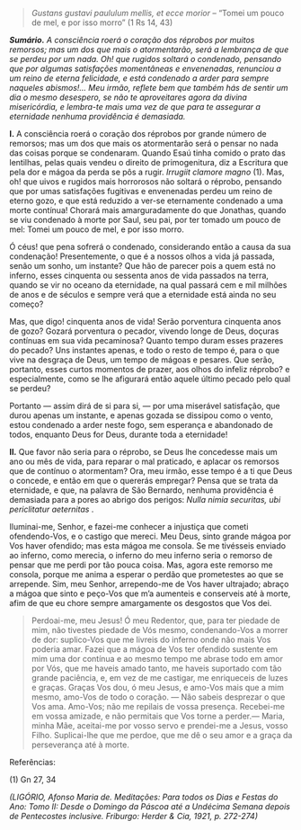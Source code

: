 > *Gustans gustavi paululum mellis, et ecce morior* – “Tomei um pouco de mel, e por isso morro” (1 Rs 14, 43)

***Sumário.** A consciência roerá o coração dos réprobos por muitos remorsos; mas um dos que mais o atormentarão, será a lembrança de que se perdeu por um nada. Oh! que rugidos soltará o condenado, pensando que por algumas satisfações momentâneas e envenenadas, renunciou a um reino de eterna felicidade, e está condenado a arder para sempre naqueles abismos!… Meu irmão, reflete bem que também hás de sentir um dia o mesmo desespero, se não te aproveitares agora da divina misericórdia, e lembra-te mais uma vez de que para te assegurar a eternidade nenhuma providência é demasiada.*

**I.** A consciência roerá o coração dos réprobos por grande número de remorsos; mas um dos que mais os atormentarão será o pensar no nada das coisas porque se condenaram. Quando Esaú tinha comido o prato das lentilhas, pelas quais vendeu o direito de primogenitura, diz a Escritura que pela dor e mágoa da perda se pôs a rugir. *Irrugiit clamore magno* (1). Mas, oh! que uivos e rugidos mais horrorosos não soltará o réprobo, pensando que por umas satisfações fugitivas e envenenadas perdeu um reino de eterno gozo, e que está reduzido a ver-se eternamente condenado a uma morte contínua! Chorará mais amarguradamente do que Jonathas, quando se viu condenado à morte por Saul, seu pai, por ter tomado um pouco de mel: Tomei um pouco de mel, e por isso morro.

Ó céus! que pena sofrerá o condenado, considerando então a causa da sua condenação! Presentemente, o que é a nossos olhos a vida já passada, senão um sonho, um instante? Que hão de parecer pois a quem está no inferno, esses cinquenta ou sessenta anos de vida passados na terra, quando se vir no oceano da eternidade, na qual passará cem e mil milhões de anos e de séculos e sempre verá que a eternidade está ainda no seu começo?

Mas, que digo! cinquenta anos de vida! Serão porventura cinquenta anos de gozo? Gozará porventura o pecador, vivendo longe de Deus, doçuras contínuas em sua vida pecaminosa? Quanto tempo duram esses prazeres do pecado? Uns instantes apenas, e todo o resto de tempo é, para o que vive na desgraça de Deus, um tempo de mágoas e pesares. Que serão, portanto, esses curtos momentos de prazer, aos olhos do infeliz réprobo? e especialmente, como se lhe afigurará então aquele último pecado pelo qual se perdeu?

Portanto — assim dirá de si para si, — por uma miserável satisfação, que durou apenas um instante, e apenas gozada se dissipou como o vento, estou condenado a arder neste fogo, sem esperança e abandonado de todos, enquanto Deus for Deus, durante toda a eternidade!

**II.** Que favor não seria para o réprobo, se Deus lhe concedesse mais um ano ou mês de vida, para reparar o mal praticado, e aplacar os remorsos que de contínuo o atormentam? Ora, meu irmão, esse tempo é a ti que Deus o concede, e então em que o quererás empregar? Pensa que se trata da eternidade, e que, na palavra de São Bernardo, nenhuma providência é demasiada para a pores ao abrigo dos perigos: *Nulla nimia securitas, ubi periclitatur aeternitas* .

Iluminai-me, Senhor, e fazei-me conhecer a injustiça que cometi ofendendo-Vos, e o castigo que mereci. Meu Deus, sinto grande mágoa por Vos haver ofendido; mas esta mágoa me consola. Se me tivésseis enviado ao inferno, como merecia, o inferno do meu inferno seria o remorso de pensar que me perdi por tão pouca coisa. Mas, agora este remorso me consola, porque me anima a esperar o perdão que prometestes ao que se arrepende. Sim, meu Senhor, arrependo-me de Vos haver ultrajado; abraço a mágoa que sinto e peço-Vos que m’a aumenteis e conserveis até à morte, afim de que eu chore sempre amargamente os desgostos que Vos dei.

> Perdoai-me, meu Jesus! Ó meu Redentor, que, para ter piedade de mim, não tivestes piedade de Vós mesmo, condenando-Vos a morrer de dor: suplico-Vos que me livreis do inferno onde não mais Vos poderia amar. Fazei que a mágoa de Vos ter ofendido sustente em mim uma dor contínua e ao mesmo tempo me abrase todo em amor por Vós, que me haveis amado tanto, me haveis suportado com tão grande paciência, e, em vez de me castigar, me enriqueceis de luzes e graças. Graças Vos dou, ó meu Jesus, e amo-Vos mais que a mim mesmo, amo-Vos de todo o coração. — Não sabeis desprezar o que Vos ama. Amo-Vos; não me repilais de vossa presença. Recebei-me em vossa amizade, e não permitais que Vos torne a perder.— Maria, minha Mãe, aceitai-me por vosso servo e prendei-me a Jesus, vosso Filho. Suplicai-lhe que me perdoe, que me dê o seu amor e a graça da perseverança até à morte.

Referências:

\(1\) Gn 27, 34

*(LIGÓRIO, Afonso Maria de. Meditações: Para todos os Dias e Festas do Ano: Tomo II: Desde o Domingo da Páscoa até a Undécima Semana depois de Pentecostes inclusive. Friburgo: Herder & Cia, 1921, p. 272-274)*
